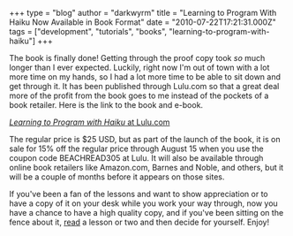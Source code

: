 +++
type = "blog"
author = "darkwyrm"
title = "Learning to Program With Haiku Now Available in Book Format"
date = "2010-07-22T17:21:31.000Z"
tags = ["development", "tutorials", "books", "learning-to-program-with-haiku"]
+++

The book is finally done! Getting through the proof copy took *so* much longer than I ever expected. Luckily, right now I'm out of town with a lot more time on my hands, so I had a lot more time to be able to sit down and get through it. It has been published through Lulu.com so that a great deal more of the profit from the book goes to me instead of the pockets of a book retailer. Here is the link to the book and e-book.

<a href="http://www.lulu.com/product/paperback/learning-to-program-with-haiku/11914307"><i>Learning to Program with Haiku</i> at Lulu.com</a>

The regular price is $25 USD, but as part of the launch of the book, it is on sale for 15% off the regular price through August 15 when you use the coupon code BEACHREAD305 at Lulu. It will also be available through online book retailers like Amazon.com, Barnes and Noble, and others, but it will be a couple of months before it appears on those sites.

If you've been a fan of the lessons and want to show appreciation or to have a copy of it on your desk while you work your way through, now you have a chance to have a high quality copy, and if you've been sitting on the fence about it, <a href="http://www.haiku-os.org/development/learning_to_program_with_haiku">read</a> a lesson or two and then decide for yourself. Enjoy!
